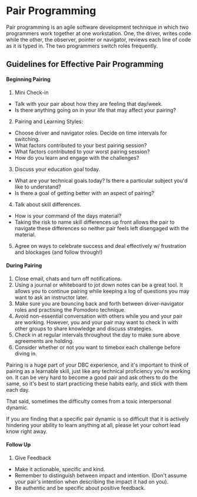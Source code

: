 # Pair Programming

Pair programming is an agile software development technique in which two programmers work together at one workstation. One, the driver, writes code while the other, the observer, pointer or navigator, reviews each line of code as it is typed in. The two programmers switch roles frequently.

## Guidelines for Effective Pair Programming

####  Beginning Pairing

1. Mini Check-in
  - Talk with your pair about how they are feeling that day/week. 
  - Is there anything going on in your life that may affect your pairing?
  
2. Pairing and Learning Styles: 
  - Choose driver and navigator roles.  Decide on time intervals for switching.
  - What factors contributed to your best pairing session? 
  - What factors contributed to your worst pairing session?
  - How do you learn and engage with the challenges?

3. Discuss your education goal today. 
  - What are your technical goals today?  Is there a particular subject you'd like to understand?
  - Is there a goal of getting better with an aspect of pairing?
  
4. Talk about skill differences. 
  - How is your command of the days material? 
  - Taking the risk to name skill differences up front allows the pair to navigate these differences so neither pair     feels left disengaged with the material.
  
5. Agree on ways to celebrate success and deal effectively w/ frustration and blockages (and follow through!)

#### During Pairing

1.  Close email, chats and turn off notifications.
2.  Using a journal or whiteboard to jot down notes can be a great tool. It allows you to continue pairing while keeping a log of questions you may want to ask an instructor later.
3.  Make sure you are bouncing back and forth between driver-navigator roles and practising the Pomodoro technique.
4.  Avoid non-essential conversation with others while you and your pair are working. However, you and your pair may want to check in with other groups to share knowledge and discuss strategies.
6.  Check in at regular intervals throughout the day to make sure above agreements are holding.
7.  Consider whether or not you want to timebox each challenge before diving in.


Pairing is a huge part of your DBC experience, and it's important to think of pairing as a learnable skill, just like any technical proficiency you're working on. It can be very hard to become a good pair and ask others to do the same, so it's best to start practicing these habits early, and stick with them each day.

That said, sometimes the difficulty comes from a toxic interpersonal dynamic.

If you are finding that a specific pair dynamic is so difficult that it is actively hindering your ability to learn anything at all, please let your cohort lead know right away.



#### Follow Up

1. Give Feedback  
  - Make it actionable, specific and kind.
  - Remember to distinguish between impact and intention.  (Don't assume your pair's intention when describing the       impact it had on you).
  - Be authentic and be specific about positive feedback. 
